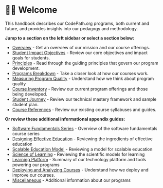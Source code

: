 # 👋🏽 Welcome

This handbook describes our CodePath.org programs, both current and future, and provides insights into our pedagogy and methodology.

**Jump to a section on the left sidebar or select a section below:**

* [Overview](overview.md) - Get an overview of our mission and our course offerings.
* [Student Impact Objectives](student-impact.md) - Review our core objectives and impact goals for students.
* [Principles](guiding-principles.md) - Read through the guiding principles that govern our program development.
* [Programs Breakdown](courses/programs-design.md) - Take a closer look at how our courses work.
* [Measuring Program Quality](courses/program-quality.md) - Understand how we think about program quality
* [Course Inventory](courses/program-inventory.md) - Review our current program offerings and those being developed.
* [Student Journey](student-journey.md) - Review our technical mastery framework and sample student plan.
* [Course References](courses/course-references.md) - Review our existing course syllabuses and guides.

**Or review these additional informational appendix guides:**

* [Software Fundamentals Series](courses/software-fundamentals-series.md) - Overview of the software fundamentals course series
* [Designing Effective Education](appendix/effective-education-design.md) - Reviewing the ingredients of effective education
* [Scalable Education Model](appendix/scaling-education.md) - Reviewing a model for scalable education
* [Science of Learning](appendix/science-of-learning.md) - Reviewing the scientific models for learning
* [Learning Platform](appendix/learning-platform.md) - Summary of our technology platform and tools powering our programs
* [Deploying and Analyzing Courses](courses/course-analysis.md) - Understand how we deploy and improve our courses.
* [Miscellaneous](appendix/miscellaneous.md) - Additional information about our programs

